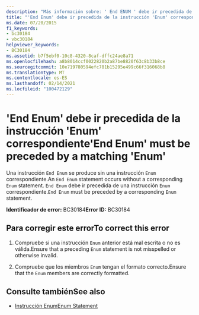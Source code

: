 ```yaml
---
description: "Más información sobre: ' End ENUM ' debe ir precedida de la ' ENUM ' correspondiente"
title: "'End Enum' debe ir precedida de la instrucción 'Enum' correspondiente"
ms.date: 07/20/2015
f1_keywords:
- bc30184
- vbc30184
helpviewer_keywords:
- BC30184
ms.assetid: b7f5ebf0-10c8-4320-8caf-dffc24ae8a71
ms.openlocfilehash: a8b8014ccf0022820b2a87be8820f63c8b33b8ce
ms.sourcegitcommit: 10e719780594efc781b15295e499c66f316068b8
ms.translationtype: MT
ms.contentlocale: es-ES
ms.lasthandoff: 02/14/2021
ms.locfileid: "100472129"
---
```

# <a name="end-enum-must-be-preceded-by-a-matching-enum"></a><span data-ttu-id="a18c8-103">'End Enum' debe ir precedida de la instrucción 'Enum' correspondiente</span><span class="sxs-lookup"><span data-stu-id="a18c8-103">'End Enum' must be preceded by a matching 'Enum'</span></span>

<span data-ttu-id="a18c8-104">Una instrucción `End Enum` se produce sin una instrucción `Enum` correspondiente.</span><span class="sxs-lookup"><span data-stu-id="a18c8-104">An `End Enum` statement occurs without a corresponding `Enum` statement.</span></span> <span data-ttu-id="a18c8-105">`End Enum` debe ir precedida de una instrucción `Enum` correspondiente.</span><span class="sxs-lookup"><span data-stu-id="a18c8-105">`End Enum` must be preceded by a corresponding `Enum` statement.</span></span>  
  
 <span data-ttu-id="a18c8-106">**Identificador de error:** BC30184</span><span class="sxs-lookup"><span data-stu-id="a18c8-106">**Error ID:** BC30184</span></span>  
  
## <a name="to-correct-this-error"></a><span data-ttu-id="a18c8-107">Para corregir este error</span><span class="sxs-lookup"><span data-stu-id="a18c8-107">To correct this error</span></span>  
  
1. <span data-ttu-id="a18c8-108">Compruebe si una instrucción `Enum` anterior está mal escrita o no es válida.</span><span class="sxs-lookup"><span data-stu-id="a18c8-108">Ensure that a preceding `Enum` statement is not misspelled or otherwise invalid.</span></span>  
  
2. <span data-ttu-id="a18c8-109">Compruebe que los miembros `Enum` tengan el formato correcto.</span><span class="sxs-lookup"><span data-stu-id="a18c8-109">Ensure that the `Enum` members are correctly formatted.</span></span>  
  
## <a name="see-also"></a><span data-ttu-id="a18c8-110">Consulte también</span><span class="sxs-lookup"><span data-stu-id="a18c8-110">See also</span></span>

- [<span data-ttu-id="a18c8-111">Instrucción Enum</span><span class="sxs-lookup"><span data-stu-id="a18c8-111">Enum Statement</span></span>](../language-reference/statements/enum-statement.md)
